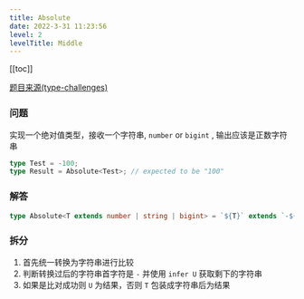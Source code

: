 ```yaml
---
title: Absolute
date: 2022-3-31 11:23:56
level: 2
levelTitle: Middle
---
```


[[toc]]

[题目来源(type-challenges)](https://github.com/FuBaooo/type-challenges/blob/master/questions/529-medium-absolute/README.md)

### 问题
实现一个绝对值类型，接收一个字符串, `number` or `bigint` , 输出应该是正数字符串
```typescript
type Test = -100;
type Result = Absolute<Test>; // expected to be "100"
```

### 解答
```typescript
type Absolute<T extends number | string | bigint> = `${T}` extends `-${infer U}`? U :`${T}`
```

### 拆分
1. 首先统一转换为字符串进行比较
2. 判断转换过后的字符串首字符是 `-` 并使用 `infer U` 获取剩下的字符串
3. 如果是比对成功则 `U` 为结果，否则 `T` 包装成字符串后为结果
